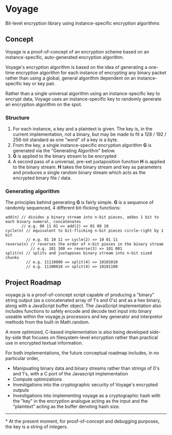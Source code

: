 # Voyage

Bit-level encryption library using instance-specific encryption algorithms

## Concept

Voyage is a proof-of-concept of an encryption scheme based on an instance-specific, auto-generated encryption algorithm.

Voyage's encryption algorithm is based on the idea of generating a one-time encryption algorithm for each instance of encrypting any binary packet rather than using a global, general algorithm dependent on an instance-specific key or key pair. 

Rather than a single universal algorithm using an instance-specific key to encrypt data, Voyage uses an instance-specific key to randomly generate an encryption algorithm on the spot.

### Structure

1. For each instance, a key and a plaintext is given. The key is, in the current implementation, not a binary, but may be made to fit a 128 / 192 / 256-bit standard as one "word" of a key is a byte.
2. From the key, a single instance-specific encryption algorithm __G__ is generated via the "Generating Algorithm" below.
3. __G__ is applied to the binary stream to be encrypted
4. A second pass of a universal, pre-set juxtaposition function __H__ is applied to the binary stream. __H__ takes the binary stream and key as parameters and produces a single random binary stream which acts as the encrypted binary file / data.

### Generating algorithm

The principles behind generating __G__ is fairly simple. __G__ is a sequence of randomly sequenced, 4 different bit-flicking functions:

    add(n) // divides a binary stream into n-bit pieces, addes 1 bit to each binary numeral, concatenates
           // e.g. 00 11 01 => add(2) => 01 00 10
    cycle(n) // equivalent to bit-flicking n-bit pieces circle-right by 1 bit 
             // e.g. 01 10 11 => cycle(2) => 10 01 11
    reverse(n) // reverses the order of n-bit pieces in the binary stream
               // e.g. 101 100 => reverse(3) => 101 001
    split(n) // splits and juxtaposes binary stream into n-bit sized chunks
             // e.g. 11110000 => split(4) => 10101010
             // e.g. 11100010 => split(4) => 10101100

## Project Roadmap

voyage.js is a proof-of-concept script capable of producing a "binary" string output (as a concatenated array of 1's and 0's) and as a hex binary, along with a JavaScript buffer object. The JavaScript implementation also includes functions to safely encode and decode text input into binary useable within the voyage.js processors and key generator and interpretor methods from the built-in Math.random.

A more optimized, C-based implementation is also being developed side-by-side that focuses on filesystem-level encryption rather than practical use in encrypted textual information. 

For both implementations, the future conceptual roadmap includes, in no particular order,

* Manipuating binary data and binary streams rather than strings of 0's and 1's, with a C port of the Javascript implementation
* Compute optimizations
* Investigations into the cryptographic security of Voyage's encrypted outputs
* Investigations into implementing voyage as a cryptographic hash with the "key" in the encryption analogue acting as the input and the "plaintext" acting as the buffer denoting hash size.

- - -

\* At the present moment, for proof-of-concept and debugging purposes, the key is a string of integers.



